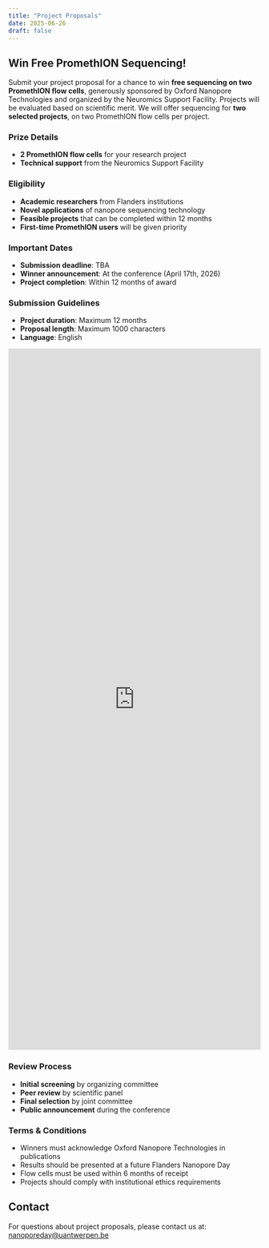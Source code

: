 ```yaml
---
title: "Project Proposals"
date: 2025-06-26
draft: false
---
```


## Win Free PromethION Sequencing!

Submit your project proposal for a chance to win **free sequencing on two PromethION flow cells**, generously sponsored by Oxford Nanopore Technologies and organized by the Neuromics Support Facility. Projects will be evaluated based on scientific merit. We will offer sequencing for **two selected projects**, on two PromethION flow cells per project.

### Prize Details

- **2 PromethION flow cells** for your research project
- **Technical support** from the Neuromics Support Facility

### Eligibility

- **Academic researchers** from Flanders institutions
- **Novel applications** of nanopore sequencing technology
- **Feasible projects** that can be completed within 12 months
- **First-time PromethION users** will be given priority

### Important Dates

- **Submission deadline**: TBA
- **Winner announcement**: At the conference (April 17th, 2026)
- **Project completion**: Within 12 months of award

### Submission Guidelines

- **Project duration**: Maximum 12 months
- **Proposal length**: Maximum 1000 characters
- **Language**: English

<div class="form-container">
  <iframe src="https://docs.google.com/forms/d/e/1FAIpQLSckNiSL-l2G6XVEpTLDBkRqVbGkwlP24THcdLwUU4tSctKjiQ/viewform?embedded=true" 
          width="100%" 
          height="1400" 
          frameborder="0" 
          marginheight="0" 
          marginwidth="0"
          class="google-form">
    Loading…
  </iframe>
</div>

### Review Process

- **Initial screening** by organizing committee
- **Peer review** by scientific panel
- **Final selection** by joint committee
- **Public announcement** during the conference

### Terms & Conditions

- Winners must acknowledge Oxford Nanopore Technologies in publications
- Results should be presented at a future Flanders Nanopore Day
- Flow cells must be used within 6 months of receipt
- Projects should comply with institutional ethics requirements

## Contact

For questions about project proposals, please contact us at: [nanoporeday@uantwerpen.be](mailto:nanoporeday@uantwerpen.be)
